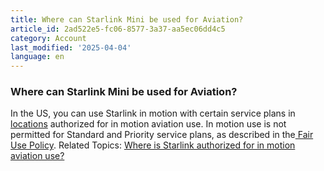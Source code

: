 ```yaml
---
title: Where can Starlink Mini be used for Aviation?
article_id: 2ad522e5-fc06-8577-3a37-aa5ec06dd4c5
category: Account
last_modified: '2025-04-04'
language: en
---
```


### Where can Starlink Mini be used for Aviation?
In the US, you can use Starlink in motion with certain service plans in [locations](https://www.starlink.com/support/article/<https:/www.starlink.com/support/article/5e433e52-5583-6c37-81a4-426a6478d49c>) authorized for in motion aviation use. In motion use is not permitted for Standard and Priority service plans, as described in the[ Fair Use Policy](https://www.starlink.com/support/article/<https:/www.starlink.com/legal/documents/DOC-1469-65206-75?regionCode=US>). 
Related Topics: [Where is Starlink authorized for in motion aviation use?](https://www.starlink.com/support/article/<https:/www.starlink.com/support/article/5e433e52-5583-6c37-81a4-426a6478d49c?helpCenter=true>)